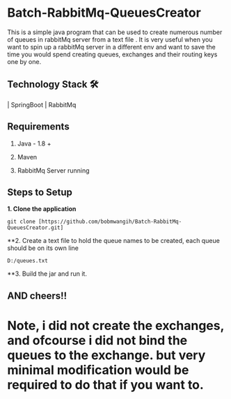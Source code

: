 # Batch-RabbitMq-QueuesCreator
This is a simple java program that can be used to create numerous number of queues in rabbitMq server from a text file .
It is very useful when you want to spin up a rabbitMq server in a different env and want to save the time you would spend creating queues, exchanges and their routing keys one by one.

## Technology Stack 🛠

| SpringBoot 
| RabbitMq

## Requirements

1. Java - 1.8 +

2. Maven 

3. RabbitMq Server running 

## Steps to Setup

**1. Clone the application**

`git clone [https://github.com/bobmwangih/Batch-RabbitMq-QueuesCreator.git]`

**2. Create a text file to hold the queue names to be created, each queue should be on its own line 

`D:/queues.txt `

**3. Build the jar and run it.

## AND cheers!!

# Note, i did not create the exchanges, and ofcourse i did not bind the queues to the exchange. but very minimal modification would be required to do that if you want to.
